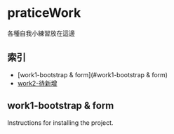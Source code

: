 # praticeWork
各種自我小練習放在這邊

索引
--
- [work1-bootstrap & form](#work1-bootstrap & form)
- [work2-待新增](#待新增)

## work1-bootstrap & form

Instructions for installing the project.
